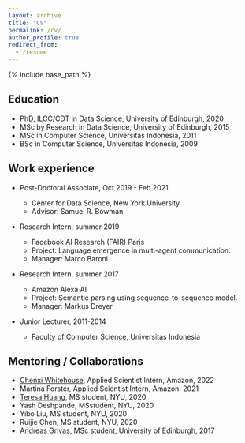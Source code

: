 ```yaml
---
layout: archive
title: "CV"
permalink: /cv/
author_profile: true
redirect_from:
  - /resume
---
```


{% include base_path %}

## Education
* PhD, ILCC/CDT in Data Science, University of Edinburgh, 2020
* MSc by Research in Data Science, University of Edinburgh, 2015
* MSc in Computer Science, Universitas Indonesia, 2011
* BSc in Computer Science, Universitas Indonesia, 2009

## Work experience
* Post-Doctoral Associate, Oct 2019 - Feb 2021
  * Center for Data Science, New York University
  * Advisor: Samuel R. Bowman

* Research Intern, summer 2019
  * Facebook AI Research (FAIR) Paris
  * Project: Language emergence in multi-agent communication.
  * Manager: Marco Baroni

* Research Intern, summer 2017
  * Amazon Alexa AI
  * Project: Semantic parsing using sequence-to-sequence model.
  * Manager: Markus Dreyer

* Junior Lecturer, 2011-2014
  * Faculty of Computer Science, Universitas Indonesia
  
## Mentoring / Collaborations
* [Chenxi Whitehouse](https://chenxwh.github.io/), Applied Scientist Intern, Amazon, 2022
* Martina Forster, Applied Scientist Intern, Amazon, 2021
* [Teresa Huang](https://nhuang37.github.io/), MS student, NYU, 2020
* Yash Deshpande, MSstudent, NYU, 2020
* Yibo Liu, MS student, NYU, 2020
* Ruijie Chen, MS student, NYU, 2020
* [Andreas Grivas](https://grv.unargmaxable.ai), MSc student, University of Edinburgh, 2017


